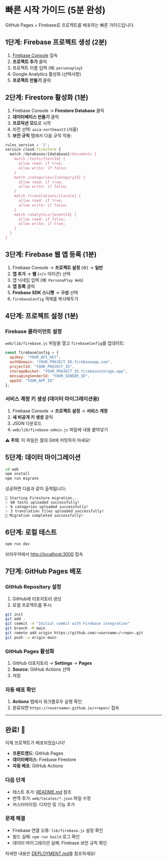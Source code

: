 # 빠른 시작 가이드 (5분 완성)

GitHub Pages + Firebase로 프로젝트를 배포하는 빠른 가이드입니다.

## 1단계: Firebase 프로젝트 생성 (2분)

1. [Firebase Console](https://console.firebase.google.com/) 접속
2. **프로젝트 추가** 클릭
3. 프로젝트 이름 입력 (예: `personaplay`)
4. Google Analytics 활성화 (선택사항)
5. **프로젝트 만들기** 클릭

## 2단계: Firestore 활성화 (1분)

1. Firebase Console → **Firestore Database** 클릭
2. **데이터베이스 만들기** 클릭
3. **프로덕션 모드**로 시작
4. 리전 선택: `asia-northeast3` (서울)
5. **보안 규칙** 탭에서 다음 규칙 적용:

```javascript
rules_version = '2';
service cloud.firestore {
  match /databases/{database}/documents {
    match /tests/{testId} {
      allow read: if true;
      allow write: if false;
    }
    match /categories/{categoryId} {
      allow read: if true;
      allow write: if false;
    }
    match /translations/{locale} {
      allow read: if true;
      allow write: if false;
    }
    match /analytics/{eventId} {
      allow read: if false;
      allow write: if true;
    }
  }
}
```

## 3단계: Firebase 웹 앱 등록 (1분)

1. Firebase Console → **프로젝트 설정** (⚙️) → **일반**
2. **앱 추가** → **웹** (</> 아이콘) 선택
3. 앱 닉네임 입력 (예: `PersonaPlay Web`)
4. **앱 등록** 클릭
5. **Firebase SDK 스니펫** → **구성** 선택
6. `firebaseConfig` 객체를 복사해두기

## 4단계: 프로젝트 설정 (1분)

### Firebase 클라이언트 설정

`web/lib/firebase.js` 파일을 열고 `firebaseConfig`를 업데이트:

```javascript
const firebaseConfig = {
  apiKey: "YOUR_API_KEY",
  authDomain: "YOUR_PROJECT_ID.firebaseapp.com",
  projectId: "YOUR_PROJECT_ID",
  storageBucket: "YOUR_PROJECT_ID.firebasestorage.app",
  messagingSenderId: "YOUR_SENDER_ID",
  appId: "YOUR_APP_ID"
};
```

### 서비스 계정 키 생성 (데이터 마이그레이션용)

1. Firebase Console → **프로젝트 설정** → **서비스 계정**
2. **새 비공개 키 생성** 클릭
3. JSON 다운로드
4. `web/lib/firebase-admin.js` 파일에 내용 붙여넣기

**⚠️ 주의**: 이 파일은 절대 Git에 커밋하지 마세요!

## 5단계: 데이터 마이그레이션

```bash
cd web
npm install
npm run migrate
```

성공하면 다음과 같이 출력됩니다:

```
🚀 Starting Firestore migration...
✨ 60 tests uploaded successfully!
✨ 6 categories uploaded successfully!
✨ 3 translation files uploaded successfully!
🎉 Migration completed successfully!
```

## 6단계: 로컬 테스트

```bash
npm run dev
```

브라우저에서 [http://localhost:3000](http://localhost:3000) 접속

## 7단계: GitHub Pages 배포

### GitHub Repository 설정

1. GitHub에 리포지토리 생성
2. 로컬 프로젝트를 푸시:

```bash
git init
git add .
git commit -m "Initial commit with Firebase integration"
git branch -M main
git remote add origin https://github.com/<username>/<repo>.git
git push -u origin main
```

### GitHub Pages 활성화

1. GitHub 리포지토리 → **Settings** → **Pages**
2. **Source**: GitHub Actions 선택
3. 저장

### 자동 배포 확인

1. **Actions** 탭에서 워크플로우 실행 확인
2. 완료되면 `https://<username>.github.io/<repo>/` 접속

---

## 완료! 🎉

이제 프로젝트가 배포되었습니다!

- **프론트엔드**: GitHub Pages
- **데이터베이스**: Firebase Firestore
- **자동 배포**: GitHub Actions

### 다음 단계

- 테스트 추가: [README.md](README.md#새로운-테스트-추가하기) 참조
- 번역 추가: `web/locales/*.json` 파일 수정
- 커스터마이징: 디자인 및 기능 추가

### 문제 해결

- Firebase 연결 오류: `lib/firebase.js` 설정 확인
- 빌드 실패: `npm run build` 로그 확인
- 데이터 마이그레이션 실패: Firebase 보안 규칙 확인

자세한 내용은 [DEPLOYMENT.md](DEPLOYMENT.md)를 참조하세요!
